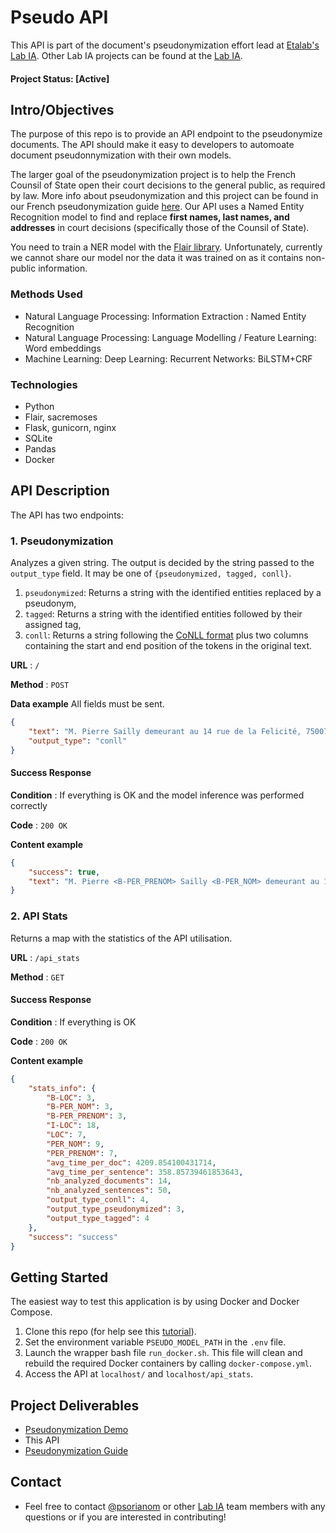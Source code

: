 
# Pseudo API
This API is part of the document's pseudonymization effort lead at [Etalab's](https://www.etalab.gouv.fr/) [Lab IA](https://github.com/etalab-ia/).  Other Lab IA projects can be found at the [Lab IA](https://github.com/etalab-ia).

#### Project Status: [Active]

## Intro/Objectives

The purpose of this repo is to provide an API endpoint to the pseudonymize documents. The API should make it easy to developers to automoate document pseudonnymization with their own models.

The larger goal of the pseudonymization project is to help the French Counsil of State open their court decisions to the general public, as required by law. More info about pseudonymization and this project can be found in our French pseudonymization guide [here](https://guides.etalab.gouv.fr/pseudonymisation/). Our API uses a Named Entity Recognition model to find and replace **first names, last names, and addresses** in court decisions (specifically those of the Counsil of State). 

You need to train a NER model with the [Flair library](https://github.com/flairNLP/flair). Unfortunately, currently we cannot share our model nor the data it was trained on as it contains non-public information.

### Methods Used
* Natural Language Processing: Information Extraction : Named Entity Recognition
* Natural Language Processing: Language Modelling / Feature Learning: Word embeddings
* Machine Learning: Deep Learning: Recurrent Networks: BiLSTM+CRF

### Technologies
* Python
* Flair, sacremoses
* Flask, gunicorn, nginx
* SQLite
* Pandas
* Docker

## API Description

The API has two endpoints:

### 1. Pseudonymization 

Analyzes a given string. The output is decided by the string passed to the `output_type` field. It may be one of `{pseudonymized, tagged, conll}`. 

1. `pseudonymized`: Returns a string with the identified entities replaced by a pseudonym,
2. `tagged`: Returns a string with the identified entities followed by their assigned tag,
3. `conll`: Returns a string following the [CoNLL format](https://www.clips.uantwerpen.be/conll2000/chunking/) plus two columns containing the start and end position of the tokens in the original text.

**URL** : `/`

**Method** : `POST`

**Data example** All fields must be sent.

```json
{
    "text": "M. Pierre Sailly demeurant au 14 rue de la Felicité, 75007 Vienne.",
    "output_type": "conll"
}
```

#### Success Response

**Condition** : If everything is OK and the model inference was performed correctly

**Code** : `200 OK`

**Content example**

```json
{
    "success": true,
    "text": "M. Pierre <B-PER_PRENOM> Sailly <B-PER_NOM> demeurant au 14 <B-LOC> rue <I-LOC> de <I-LOC> la <I-LOC> Felicité <I-LOC> , <I-LOC> 75007 <I-LOC> Vienne <I-LOC> .\n\n"
}
```

### 2. API Stats

Returns a map with the statistics of the API utilisation.

**URL** : `/api_stats`

**Method** : `GET`

#### Success Response

**Condition** : If everything is OK 

**Code** : `200 OK`

**Content example**

```json
{
    "stats_info": {
        "B-LOC": 3,
        "B-PER_NOM": 3,
        "B-PER_PRENOM": 3,
        "I-LOC": 18,
        "LOC": 7,
        "PER_NOM": 9,
        "PER_PRENOM": 7,
        "avg_time_per_doc": 4209.854100431714,
        "avg_time_per_sentence": 358.85739461853643,
        "nb_analyzed_documents": 14,
        "nb_analyzed_sentences": 50,
        "output_type_conll": 4,
        "output_type_pseudonymized": 3,
        "output_type_tagged": 4
    },
    "success": "success"
}
```


## Getting Started
The easiest way to test this application is by using Docker and Docker Compose.

1. Clone this repo (for help see this [tutorial](https://help.github.com/articles/cloning-a-repository/)).
2. Set the environment variable `PSEUDO_MODEL_PATH` in the `.env` file.
3. Launch the wrapper bash file `run_docker.sh`. This file will clean and rebuild the required Docker containers by calling `docker-compose.yml`.
4. Access the API at `localhost/` and `localhost/api_stats`.

## Project Deliverables
* [Pseudonymization Demo](https://github.com/etalab-ia/pseudo_app)
* This API
* [Pseudonymization Guide](https://guides.etalab.gouv.fr/pseudonymisation/)


## Contact
* Feel free to contact [@psorianom](https://github.com/psorianom/) or other [Lab IA](https://github.com/etalab-ia/) team members with any questions or if you are interested in contributing!
